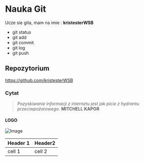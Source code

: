 # Nauka Git
Ucze sie gita, mam na imie : **kristesterWSB**

- git status
- git add
- git commit
- git log
- git push
## Repozytorium
 https://github.com/kristesterWSB
 ### Cytat
 > *Pozyskiwanie informacji z internetu jest jak picie z hydrantu przeciwpożarowego.* **MITCHELL KAPOR**

 #### LOGO
 ![Image](https://th.bing.com/th/id/OIP.xh0q4ty9fbBhvzVMiQzHaAHaJU?w=132&h=180&c=7&o=5&pid=1.7)

Header 1| Header2
--------|--------
cell 1| cell 2
